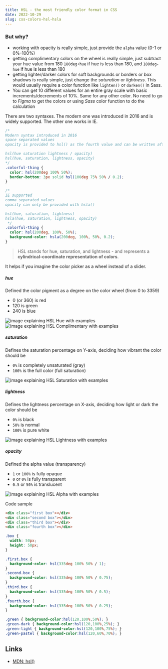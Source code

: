 ```yaml
---
title: HSL - the most friendly color format in CSS
date: 2022-10-29
slug: css-colors-hsl-hsla
---
```


### But why?

- working with opacity is really simple, just provide the `alpha` value (0-1 or 0%-100%)
- getting complimentary colors on the wheel is really simple, just subtract your hue value from 180 `180deg+hue` if hue is less than 180, and `180deg-hue` if hue is less than 180
- getting lighter/darker colors for soft backgrounds or borders or box shadows is really simple, just change the _saturation_ or _lightness_. This would usually require a color function like `lighten()` or `darken()` in Sass. 
- You can get 10 different values for an entire gray scale with basic increments/decrements of 10%. Same for any other color. No need to go to _Figma_ to get the colors or using _Sass_ color function to do the calculation

There are two syntaxes. The modern one was introduced in 2016 and is widely supported. The other one works in IE.

```css
/* 
Modern syntax introduced in 2016
space separated values
opacity is provided to hsl() as the fourth value and can be written after a `/` separator

hsl(hue saturation lightness / opacity)
hsl(hue, saturation, lightness, opacity)
*/
.colorful-thing {
  color: hsl(200deg 100% 50%);
  border-bottom: 3px solid hsl(100deg 75% 50% / 0.2);
}
```

```css
/* 
IE supported 
comma separated values
opacity can only be provided with hsla()

hsl(hue, saturation, lightness)
hsla(hue, saturation, lightness, opacity)
 */
.colorful-thing {
  color: hsl(200deg, 100%, 50%);
  background-color: hsla(200deg, 100%, 50%, 0.2);
}
```

> HSL stands for hue, saturation, and lightness - and represents a **cylindrical-coordinate representation of colors**.

It helps if you imagine the color picker as a wheel instead of a slider.


##### hue	
Defined the color pigment as a degree on the color wheel (from 0 to 3359)
  - 0 (or 360) is red
  - 120 is green 
  - 240 is blue

![image explaining HSL Hue with examples](./images/HSL_Hue.png)
![image explaining HSL Complimentary with examples](./images/HSL_Complimentary.png)


##### saturation	
Defines the saturation percentage on Y-axis, deciding how vibrant the color should be
  - `0%` is completely unsaturated (gray)  
  - `100%` is the full color (full saturation)

![image explaining HSL Saturation with examples](./images/HSL_Saturation.png)

##### lightness	
Defines the lightness percentage on X-axis, deciding how light or dark the color should be
  - `0%` is black
  - `50%` is normal
  - `100%` is pure white

![image explaining HSL Lightness with examples](./images/HSL_Lightness.png)

##### opacity 
Defined the alpha value (transparency)
  - `1` or `100%` is fully opaque
  - `0` or `0%` is fully transparent
  - `0.5` or `50%` is translucent

![image explaining HSL Alpha with examples](./images/HSL_Alpha.png)

Code sample

```html
<div class="first box"></div>
<div class="second box"></div>
<div class="third box"></div>
<div class="fourth box"></div>
```

```css
.box {
  width: 50px;
  height: 50px;
}

.first.box {
  background-color: hsl(335deg 100% 50% / 1);
}
.second.box {
  background-color: hsl(335deg 100% 50% / 0.75);
}
.third.box {
  background-color: hsl(335deg 100% 50% / 0.5);
}
.fourth.box {
  background-color: hsl(335deg 100% 50% / 0.25);
}
```


```css
.green { background-color:hsl(120,100%,50%); } 
.green-dark { background-color:hsl(120,100%,25%); }
.green-light { background-color:hsl(120,100%,75%); }
.green-pastel { background-color:hsl(120,60%,70%); }
```

Links
---

- [MDN: hsl()](https://developer.mozilla.org/en-US/docs/Web/CSS/color_value/hsl)